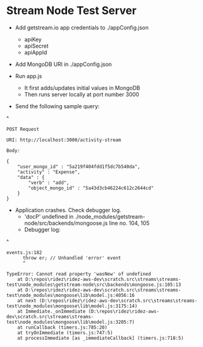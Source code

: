 # Stream Node Test Server

- Add getstream.io app credentials to ./appConfig.json
    - apiKey
    - apiSecret
    - apiAppId

- Add MongoDB URI in ./appConfig.json

- Run app.js
    - It first adds/updates initial values in MongoDB
    - Then runs server locally at port number 3000

- Send the following sample query:

^

    POST Request
    
    URI: http://localhost:3000/activity-stream
    
    Body:
    
    {
    	"user_mongo_id" : "5a219f404fdd1f5dc7b540da",
    	"activity" : "Expense",
    	"data" : {
    		"verb" : "add",
    		"object_mongo_id" : "5a43d3cb46224c612c2644cd"
    	}
    }


- Application crashes. Check debugger log.
    - 'docP' undefined in ./node_modules/getstream-node/src/backends/mongoose.js line no. 104, 105
    - Debugger log:
    
^

    events.js:182
          throw er; // Unhandled 'error' event
          ^   
    
    TypeError: Cannot read property 'wasNew' of undefined
        at D:\repos\ridez\ridez-aws-dev\scratch.src\streams\streams-test\node_modules\getstream-node\src\backends\mongoose.js:105:13
        at D:\repos\ridez\ridez-aws-dev\scratch.src\streams\streams-test\node_modules\mongoose\lib\model.js:4056:16
        at next (D:\repos\ridez\ridez-aws-dev\scratch.src\streams\streams-test\node_modules\mongoose\lib\model.js:3175:14)
        at Immediate._onImmediate (D:\repos\ridez\ridez-aws-dev\scratch.src\streams\streams-test\node_modules\mongoose\lib\model.js:3205:7)
        at runCallback (timers.js:785:20)
        at tryOnImmediate (timers.js:747:5)
        at processImmediate [as _immediateCallback] (timers.js:718:5)

